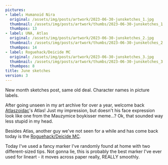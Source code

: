 ```yaml
---
pictures:
- label: Humanoid Nira
  original: /assets/img/posts/artwork/2023-06-30-junsketches_1.jpg
  thumbnail: /assets/img/posts/artwork/thumbs/2023-06-30-junsketches_1.jpg
  thumbpos: 13
- label: UNA, Atlas
  original: /assets/img/posts/artwork/2023-06-30-junsketches_2.jpg
  thumbnail: /assets/img/posts/artwork/thumbs/2023-06-30-junsketches_2.jpg
  thumbpos: 14
- label: Roguehack/Deicide MC
  original: /assets/img/posts/artwork/2023-06-30-junsketches_3.jpg
  thumbnail: /assets/img/posts/artwork/thumbs/2023-06-30-junsketches_3.jpg
  thumbpos: 8
title: June sketches
version: 3
---
```

New month sketches post, same old deal. Character names in picture labels.

After going unseen in my art archive for over a year, welcome back [Atlaszoidac](https://twitter.com/atlaszoidac)'s Atlas!
Just my impression, but doesn't his face expression look like one from the Mauzymice boykisser meme...?
Ok, that sounded way less stupid in my head.

Besides Atlas, another guy we've not seen for a while and has come back today is the [Roguehack/Deicide MC](/artwork/2022-11-14-ahhroguehackguy).

Today I've used a fancy marker I've randomly found at home with two different-sized tips.
Not gonna lie, this is probably the best marker I've ever used for lineart - it moves across paper really, REALLY smoothly.
